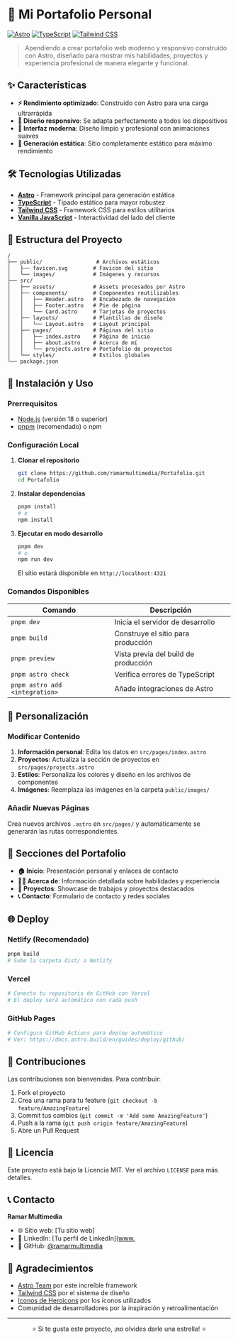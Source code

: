 # 🌟 Mi Portafolio Personal

[![Astro](https://img.shields.io/badge/Astro-FF5A1F?style=for-the-badge&logo=astro&logoColor=white)](https://astro.build/)
[![TypeScript](https://img.shields.io/badge/TypeScript-007ACC?style=for-the-badge&logo=typescript&logoColor=white)](https://www.typescriptlang.org/)
[![Tailwind CSS](https://img.shields.io/badge/Tailwind_CSS-38B2AC?style=for-the-badge&logo=tailwind-css&logoColor=white)](https://tailwindcss.com/)

> Apendiendo a crear portafolio web moderno y responsivo construido con Astro, diseñado para mostrar mis habilidades, proyectos y experiencia profesional de manera elegante y funcional.

## ✨ Características

- **⚡ Rendimiento optimizado**: Construido con Astro para una carga ultrarrápida
- **📱 Diseño responsivo**: Se adapta perfectamente a todos los dispositivos
- **🎨 Interfaz moderna**: Diseño limpio y profesional con animaciones suaves
- **📄 Generación estática**: Sitio completamente estático para máximo rendimiento

## 🛠️ Tecnologías Utilizadas

- **[Astro](https://astro.build/)** - Framework principal para generación estática
- **[TypeScript](https://www.typescriptlang.org/)** - Tipado estático para mayor robustez
- **[Tailwind CSS](https://tailwindcss.com/)** - Framework CSS para estilos utilitarios
- **[Vanilla JavaScript](https://developer.mozilla.org/en-US/docs/Web/JavaScript)** - Interactividad del lado del cliente

## 📁 Estructura del Proyecto

```
/
├── public/                 # Archivos estáticos
│   ├── favicon.svg        # Favicon del sitio
│   └── images/            # Imágenes y recursos
├── src/
│   ├── assets/            # Assets procesados por Astro
│   ├── components/        # Componentes reutilizables
│   │   ├── Header.astro   # Encabezado de navegación
│   │   ├── Footer.astro   # Pie de página
│   │   └── Card.astro     # Tarjetas de proyectos
│   ├── layouts/           # Plantillas de diseño
│   │   └── Layout.astro   # Layout principal
│   ├── pages/             # Páginas del sitio
│   │   ├── index.astro    # Página de inicio
│   │   ├── about.astro    # Acerca de mí
│   │   └── projects.astro # Portafolio de proyectos
│   └── styles/            # Estilos globales
└── package.json
```

## 🚀 Instalación y Uso

### Prerrequisitos

- [Node.js](https://nodejs.org/) (versión 18 o superior)
- [pnpm](https://pnpm.io/) (recomendado) o npm

### Configuración Local

1. **Clonar el repositorio**
   ```bash
   git clone https://github.com/ramarmultimedia/Portafolio.git
   cd Portafolio
   ```

2. **Instalar dependencias**
   ```bash
   pnpm install
   # o
   npm install
   ```

3. **Ejecutar en modo desarrollo**
   ```bash
   pnpm dev
   # o
   npm run dev
   ```
   
   El sitio estará disponible en `http://localhost:4321`

### Comandos Disponibles

| Comando | Descripción |
|---------|-------------|
| `pnpm dev` | Inicia el servidor de desarrollo |
| `pnpm build` | Construye el sitio para producción |
| `pnpm preview` | Vista previa del build de producción |
| `pnpm astro check` | Verifica errores de TypeScript |
| `pnpm astro add <integration>` | Añade integraciones de Astro |

## 🎨 Personalización

### Modificar Contenido

1. **Información personal**: Edita los datos en `src/pages/index.astro`
2. **Proyectos**: Actualiza la sección de proyectos en `src/pages/projects.astro`
3. **Estilos**: Personaliza los colores y diseño en los archivos de componentes
4. **Imágenes**: Reemplaza las imágenes en la carpeta `public/images/`

### Añadir Nuevas Páginas

Crea nuevos archivos `.astro` en `src/pages/` y automáticamente se generarán las rutas correspondientes.

## 📱 Secciones del Portafolio

- **🏠 Inicio**: Presentación personal y enlaces de contacto
- **👨‍💻 Acerca de**: Información detallada sobre habilidades y experiencia
- **💼 Proyectos**: Showcase de trabajos y proyectos destacados
- **📞 Contacto**: Formulario de contacto y redes sociales

## 🌐 Deploy

### Netlify (Recomendado)
```bash
pnpm build
# Sube la carpeta dist/ a Netlify
```

### Vercel
```bash
# Conecta tu repositorio de GitHub con Vercel
# El deploy será automático con cada push
```

### GitHub Pages
```bash
# Configura GitHub Actions para deploy automático
# Ver: https://docs.astro.build/en/guides/deploy/github/
```

## 🤝 Contribuciones

Las contribuciones son bienvenidas. Para contribuir:

1. Fork el proyecto
2. Crea una rama para tu feature (`git checkout -b feature/AmazingFeature`)
3. Commit tus cambios (`git commit -m 'Add some AmazingFeature'`)
4. Push a la rama (`git push origin feature/AmazingFeature`)
5. Abre un Pull Request

## 📄 Licencia

Este proyecto está bajo la Licencia MIT. Ver el archivo `LICENSE` para más detalles.

## 📞 Contacto

**Ramar Multimedia**
- 🌐 Sitio web: [Tu sitio web]
- 💼 LinkedIn: [Tu perfil de LinkedIn]([www.](https://linkedin.com/in/jesús-andrés-ramos-martínez-15a7a4301)
- 🐙 GitHub: [@ramarmultimedia](https://github.com/ramarmultimedia)

## 🙏 Agradecimientos

- [Astro Team](https://astro.build/) por este increíble framework
- [Tailwind CSS](https://tailwindcss.com/) por el sistema de diseño
- [Iconos de Heroicons](https://heroicons.com/) por los iconos utilizados
- Comunidad de desarrolladores por la inspiración y retroalimentación

---

<div align="center">
  <p>⭐ Si te gusta este proyecto, ¡no olvides darle una estrella! ⭐</p>
</div>

